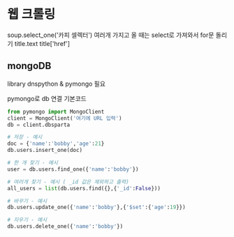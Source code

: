 # 웹 크롤링

soup.select_one('카피 셀렉터')
여러개 가지고 올 때는 select로 가져와서 for문 돌리기
title.text
title['href']

## mongoDB

library dnspython & pymongo 필요

pymongo로 db 연결 
기본코드 
```python
from pymongo import MongoClient
client = MongoClient('여기에 URL 입력')
db = client.dbsparta
```

```python
# 저장 - 예시
doc = {'name':'bobby','age':21}
db.users.insert_one(doc)

# 한 개 찾기 - 예시
user = db.users.find_one({'name':'bobby'})

# 여러개 찾기 - 예시 ( _id 값은 제외하고 출력)
all_users = list(db.users.find({},{'_id':False}))

# 바꾸기 - 예시
db.users.update_one({'name':'bobby'},{'$set':{'age':19}})

# 지우기 - 예시
db.users.delete_one({'name':'bobby'})
```
 